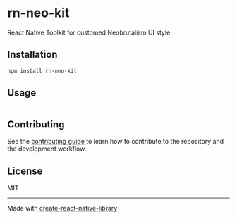 # rn-neo-kit

React Native Toolkit for customed Neobrutalism UI style

## Installation

```sh
npm install rn-neo-kit
```

## Usage

```js

```

## Contributing

See the [contributing guide](CONTRIBUTING.md) to learn how to contribute to the repository and the development workflow.

## License

MIT

---

Made with [create-react-native-library](https://github.com/callstack/react-native-builder-bob)

